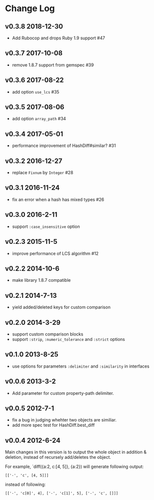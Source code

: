 # Change Log

## v0.3.8 2018-12-30

* Add Rubocop and drops Ruby 1.9 support #47

## v0.3.7 2017-10-08

* remove 1.8.7 support from gemspec #39

## v0.3.6 2017-08-22

* add option `use_lcs` #35

## v0.3.5 2017-08-06

* add option `array_path` #34

## v0.3.4 2017-05-01

* performance improvement of HashDiff#similar? #31

## v0.3.2 2016-12-27

* replace `Fixnum` by `Integer` #28

## v0.3.1 2016-11-24

* fix an error when a hash has mixed types #26

## v0.3.0 2016-2-11

* support `:case_insensitive` option

## v0.2.3 2015-11-5

* improve performance of LCS algorithm #12

## v0.2.2 2014-10-6

* make library 1.8.7 compatible

## v0.2.1 2014-7-13

* yield added/deleted keys for custom comparison

## v0.2.0 2014-3-29

* support custom comparison blocks
* support `:strip`, `:numeric_tolerance` and `:strict` options

## v0.1.0 2013-8-25

* use options for parameters `:delimiter` and `:similarity` in interfaces

## v0.0.6 2013-3-2

* Add parameter for custom property-path delimiter.

## v0.0.5 2012-7-1

* fix a bug in judging whehter two objects are similiar.
* add more spec test for HashDiff.best_diff

## v0.0.4 2012-6-24

Main changes in this version is to output the whole object in addition & deletion, instead of recursely add/deletes the object.

For example, `diff({a:2, c:[4, 5]}, {a:2}) will generate following output:

    [['-', 'c', [4, 5]]]

instead of following:

    [['-', 'c[0]', 4], ['-', 'c[1]', 5], ['-', 'c', []]]

